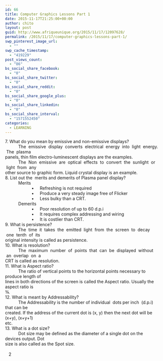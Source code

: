 ```yaml
---
id: 66
title: Computer Graphics Lessons Part 1
date: 2015-11-17T21:25:00+00:00
author: chito
layout: post
guid: http://www.afriqueunique.org/2015/11/17/12097628/
permalink: /2015/11/17/computer-graphics-lessons-part-1/
swp_pinterest_image_url:
  - ""
swp_cache_timestamp:
  - "419229"
post_views_count:
  - "86"
bs_social_share_facebook:
  - "0"
bs_social_share_twitter:
  - "0"
bs_social_share_reddit:
  - "0"
bs_social_share_google_plus:
  - "0"
bs_social_share_linkedin:
  - "0"
bs_social_share_interval:
  - "1571552450"
categories:
  - LEARNING
---
```

<div>
  7. What do you mean by emissive and non-emissive displays?
</div>

<div>
</div>

<div>
             The  emissive  display  converts  electrical  energy  into  light  energy.  The  plasma
</div>

<div>
  panels, thin film electro-luminescent displays are the examples.
</div>

<div>
             The  Non  emissive  are  optical  effects  to  convert  the  sunlight  or  light  from  any
</div>

<div>
  other source to graphic form. Liquid crystal display is an example.
</div>

<div>
</div>

<div>
  8. List out the  merits and demerits of Plasma panel display?
</div>

<div>
</div>

<div>
             Merits
</div>

<div>
</div>

<div>
                        •     Refreshing is not required
</div>

<div>
                        •     Produce a very steady image free of Flicker
</div>

<div>
                        •     Less bulky than a CRT.
</div>

<div>
</div>

<div>
             Demerits
</div>

<div>
</div>

<div>
                        •     Poor resolution of up to 60 d.p.i
</div>

<div>
                        •     It requires complex addressing and wiring
</div>

<div>
                        •     It is costlier than CRT.
</div>

<div>
</div>

<div>
  9. What is persistence?
</div>

<div>
</div>

<div>
             The  time  it  takes  the  emitted  light  from  the  screen  to  decay  one  tenth  of  its
</div>

<div>
  original intensity is called as persistence.
</div>

<div>
</div>

<div>
  10. What is resolution?
</div>

<div>
</div>

<div>
             The  maximum  number  of  points  that  can  be  displayed  without  an  overlap  on  a
</div>

<div>
  CRT is called as resolution.
</div>

<div>
</div>

<div>
  11. What is Aspect ratio?
</div>

<div>
</div>

<div>
             The ratio of vertical points to the horizontal points necessary to produce length of
</div>

<div>
  lines in both directions of the screen is called the Aspect ratio. Usually the aspect ratio is
</div>

<div>
  ¾.
</div>

<div>
</div>

<div>
  12. What is meant by Addressability?
</div>

<div>
</div>

<div>
             The Addressability is the number of individual  dots per inch  (d.p.i) that can be
</div>

<div>
  created. If the address of the current dot is (x, y) then the next dot will be (x+y), (x+y+1)
</div>

<div>
  etc.
</div>

<div>
</div>

<div>
</div>

<div>
</div>

<div>
  13. What is a dot size?
</div>

<div>
</div>

<div>
             Dot size may be defined as the diameter of a single dot on the devices output. Dot
</div>

<div>
  size is also called as the Spot size.
</div>

<div>
</div>

<div>
                                                                                                                                     2
</div>

<div>
</div>